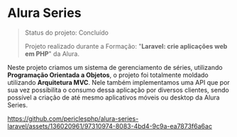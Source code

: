 # Alura Series

> Status do projeto: Concluído
> 
> Projeto realizado durante a Formação: "**Laravel: crie aplicações web em PHP**" da Alura.

Neste projeto criamos um sistema de gerenciamento de séries, utilizando **Programação Orientada a Objetos**, o projeto foi totalmente moldado utilizando **Arquitetura MVC**. Nele também implementamos uma API que por sua vez possibilita o consumo dessa aplicação por diversos clientes, sendo possível a criação de até mesmo aplicativos móveis ou desktop da Alura Series.


https://github.com/periclesphp/alura-series-laravel/assets/136020961/97310974-8083-4bd4-9c9a-ea7873f6a6ac
